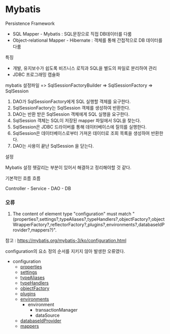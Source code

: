 # Mybatis

Persistence Framework
- SQL Mapper - Mybatis : SQL문장으로 직접 DB데이터를 다룸
- Object-relational Mapper -  Hibernate : 객체를 통해 간접적으로 DB 데이터를 다룸 

특징
- 개발, 유지보수가 쉽도록 비즈니스 로직과 SQL을 별도의 파일로 분리하여 관리
- JDBC 프로그래밍 캡슐화

mybatis 설정파일 => SqlSessionFactoryBuilder => SqlSessionFactory => SqlSession

1. DAO가 SqlSessionFactory에게 SQL 실행할 객체를 요구한다.
2. SqlSessionFactory는 SqlSession 객체를 생성하여 반환한다. 
3. DAO는 반환 받은 SqlSession 객체에게 SQL 실행을 요구한다. 
4. SqlSession 객체는 SQL이 저장된 mapper 파일에서 SQL을 찾는다. 
5. SqlSession은 JDBC 드라이버를 통해 데이터베이스에 질의를 실행한다.
6. SqlSession은 데이터베이스로부터 가져온 데이터로 조회 목록을 생성하여 반환한다.
7. DAO는 사용이 끝난 SqlSession 을 닫는다.  

설정

Mybatis 설정 헷갈리는 부분이 있어서 해결하고 정리해야할 것 같다. 

기본적인 흐름 흐름 

Controller - Service - DAO - DB

### 오류

1.  The content of element type "configuration" must match "(properties?,settings?,typeAliases?,typeHandlers?,objectFactory?,objectWrapperFactory?,reflectorFactory?,plugins?,environments?,databaseIdProvider?,mappers?)".

참고 : https://mybatis.org/mybatis-3/ko/configuration.html

configuration의 요소 정의 순서를 지키지 않아 발생한 오류였다.

-   configuration
    -   [properties](https://mybatis.org/mybatis-3/ko/configuration.html#properties)
    -   [settings](https://mybatis.org/mybatis-3/ko/configuration.html#settings)
    -   [typeAliases](https://mybatis.org/mybatis-3/ko/configuration.html#typeAliases)
    -   [typeHandlers](https://mybatis.org/mybatis-3/ko/configuration.html#typeHandlers)
    -   [objectFactory](https://mybatis.org/mybatis-3/ko/configuration.html#objectFactory)
    -   [plugins](https://mybatis.org/mybatis-3/ko/configuration.html#plugins)
    -   [environments](https://mybatis.org/mybatis-3/ko/configuration.html#environments)
        -   environment
            -   transactionManager
            -   dataSource
    -   [databaseIdProvider](https://mybatis.org/mybatis-3/ko/configuration.html#databaseIdProvider)
    -   [mappers](https://mybatis.org/mybatis-3/ko/configuration.html#mappers)